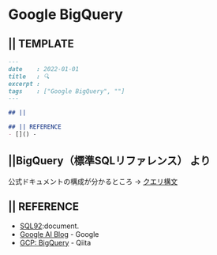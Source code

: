 # Google BigQuery
## || TEMPLATE
```markdown
---
date    : 2022-01-01
title   : 🔍 
excerpt : 
tags    : ["Google BigQuery", ""]
---

## || 

## || REFERENCE
- []() -
```

## ||BigQuery（標準SQLリファレンス） より

公式ドキュメントの構成が分かるところ → [クエリ構文](https://cloud.google.com/bigquery/docs/reference/standard-sql/query-syntax?hl=ja)



## || REFERENCE
+ [SQL92](http://www.contrib.andrew.cmu.edu/~shadow/sql/sql1992.txt):document.
+ [Google AI Blog](https://ai.googleblog.com/) - Google
+ [GCP: BigQuery](https://qiita.com/ieiringoo/items/fd911b3f80ba83cfbda1) - Qiita
